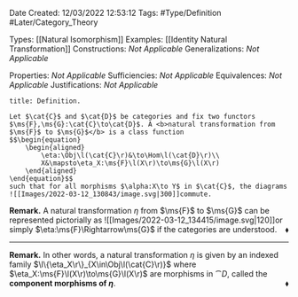 <div class="topSpace"></div>

Date Created: 12/03/2022 12:53:12
Tags: #Type/Definition #Later/Category_Theory

Types: [[Natural Isomorphism]]
Examples: [[Identity Natural Transformation]]
Constructions: <i>Not Applicable</i>
Generalizations: <i>Not Applicable</i>

Properties: <i>Not Applicable</i>
Sufficiencies: <i>Not Applicable</i>
Equivalences: <i>Not Applicable</i>
Justifications: <i>Not Applicable</i>

``` ad-Definition
title: Definition.

Let $\cat{C}$ and $\cat{D}$ be categories and fix two functors $\ms{F},\ms{G}:\cat{C}\to\cat{D}$. A <b>natural transformation from $\ms{F}$ to $\ms{G}$</b> is a class function
$$\begin{equation}
    \begin{aligned}
        \eta:\Obj\l(\cat{C}\r)&\to\Hom\l(\cat{D}\r)\\
        X&\mapsto\eta_X:\ms{F}\l(X\r)\to\ms{G}\l(X\r)
    \end{aligned}
\end{equation}$$
such that for all morphisms $\alpha:X\to Y$ in $\cat{C}$, the diagrams
![[Images/2022-03-12_130843/image.svg|300]]commute.

```

<b>Remark.</b> A natural transformation $\eta$ from $\ms{F}$ to $\ms{G}$ can be represented pictorially as
![[Images/2022-03-12_134415/image.svg|120]]or simply $\eta:\ms{F}\Rightarrow\ms{G}$ if the categories are understood.<span style="float:right;">$\blacklozenge$</span>

---

<b>Remark.</b> In other words, a natural transformation $\eta$ is given by an indexed family $\l\{\eta_X\r\}_{X\in\Obj\l(\cat{C}\r)}$ where $\eta_X:\ms{F}\l(X\r)\to\ms{G}\l(X\r)$ are morphisms in $\cat{D}$, called the <b>component morphisms of $\eta$</b>.<span style="float:right;">$\blacklozenge$</span>
